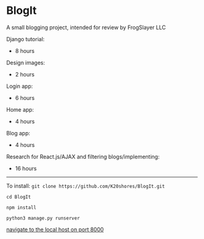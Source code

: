 # BlogIt
A small blogging project, intended for review by FrogSlayer LLC

Django tutorial:
 - 8 hours

Design images:
 - 2 hours

Login app:
 - 6 hours

Home app:
 - 4 hours

Blog app:
 - 4 hours

Research for React.js/AJAX and filtering blogs/implementing:
 - 16 hours

-----
To install:
`git clone https://github.com/K20shores/BlogIt.git`

`cd BlogIt`

`npm install`

`python3 manage.py runserver`

[navigate to the local host on port 8000](http://127.0.0.1:8000/)
